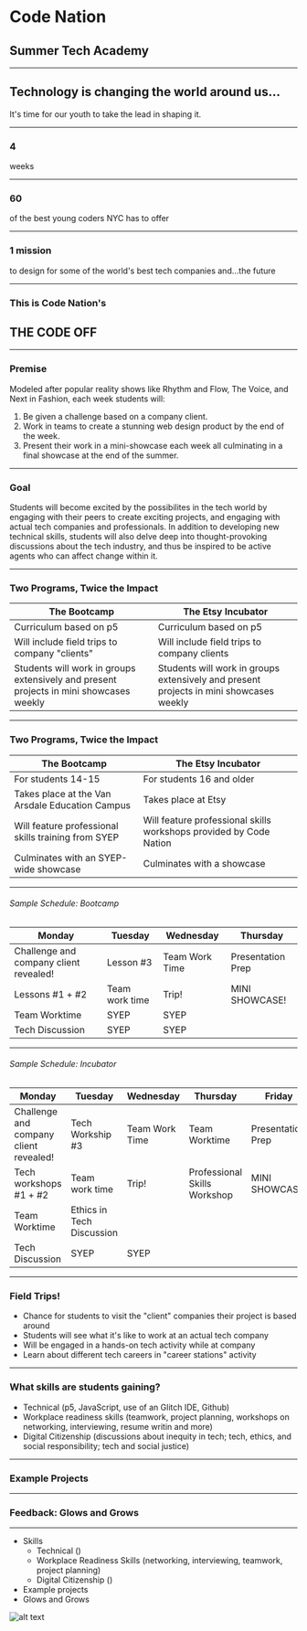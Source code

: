 # Code Nation

## Summer Tech Academy

<!--.slide: data-background="https://cdn.glitch.com/1b3d9304-305b-436e-bb33-a8bc46a8b5b0/teal-city.png" -->

---

## Technology is changing the world around us...

It's time for our youth to take the lead in shaping it.

---

### 4

weeks

---

### 60

of the best young coders NYC has to offer

---

### 1 mission

to design for some of the world's best tech companies and...the future

---

### This is Code Nation's

## THE CODE OFF

<!-- .slide: data-background="#FFA67D" -->

---

### Premise

Modeled after popular reality shows like Rhythm and Flow, The Voice, and Next in Fashion, each week students will:

1. Be given a challenge based on a company client.
2. Work in teams to create a stunning web design product by the end of the week.
3. Present their work in a mini-showcase each week all culminating in a final showcase at the end of the summer.

---

### Goal

Students will become excited by the possibilites in the tech world by engaging with their peers to create exciting projects, and engaging with actual tech companies and professionals. In addition to developing new technical skills, students will also delve deep into thought-provoking discussions about the tech industry, and thus be inspired to be active agents who can affect change within it.

---

### Two Programs, Twice the Impact

| The Bootcamp                                                                           | The Etsy Incubator                                                                     |
| -------------------------------------------------------------------------------------- | -------------------------------------------------------------------------------------- |
| Curriculum based on p5                                                                 | Curriculum based on p5                                                                 |
| Will include field trips to company "clients"                                          | Will include field trips to company clients                                            |
| Students will work in groups extensively and present projects in mini showcases weekly | Students will work in groups extensively and present projects in mini showcases weekly |

<!-- .slide: data-background="#00D4FD" -->

---

### Two Programs, Twice the Impact

| The Bootcamp                                        | The Etsy Incubator                                                 |
| --------------------------------------------------- | ------------------------------------------------------------------ |
| For students 14-15                                  | For students 16 and older                                          |
| Takes place at the Van Arsdale Education Campus     | Takes place at Etsy                                                |
| Will feature professional skills training from SYEP | Will feature professional skills workshops provided by Code Nation |
| Culminates with an SYEP-wide showcase               | Culminates with a showcase                                         |

<!-- .slide: data-background="#00D4FD" -->

---

###### Sample Schedule: Bootcamp

| Monday                                 | Tuesday        | Wednesday      | Thursday          |
| -------------------------------------- | -------------- | -------------- | ----------------- |
| Challenge and company client revealed! | Lesson #3      | Team Work Time | Presentation Prep |
| Lessons #1 + #2                        | Team work time | Trip!          | MINI SHOWCASE!    |
| Team Worktime                          | SYEP           | SYEP           |
| Tech Discussion                        | SYEP           | SYEP           |

---

###### Sample Schedule: Incubator

| Monday                                 | Tuesday                   | Wednesday      | Thursday                     | Friday            |
| -------------------------------------- | ------------------------- | -------------- | ---------------------------- | ----------------- |
| Challenge and company client revealed! | Tech Workship #3          | Team Work Time | Team Worktime                | Presentation Prep |
| Tech workshops #1 + #2                 | Team work time            | Trip!          | Professional Skills Workshop | MINI SHOWCASE!    |
| Team Worktime                          | Ethics in Tech Discussion |
| Tech Discussion                        | SYEP                      | SYEP           |

<!-- .slide: class="ninety" -->

---

### Field Trips!

- Chance for students to visit the "client" companies their project is based around
- Students will see what it's like to work at an actual tech company
- Will be engaged in a hands-on tech activity while at company
- Learn about different tech careers in "career stations" activity

<!-- .slide: data-background="#00FECD" -->

---

### What skills are students gaining?

- Technical (p5, JavaScript, use of an Glitch IDE, Github)
- Workplace readiness skills (teamwork, project planning, workshops on networking, interviewing, resume writin and more)
- Digital Citizenship (discussions about inequity in tech; tech, ethics, and social responsibility; tech and social justice)

---

### Example Projects

---

### Feedback: Glows and Grows

---

- Skills
  - Technical ()
  - Workplace Readiness Skills (networking, interviewing, teamwork, project planning)
  - Digital Citizenship ()
- Example projects
- Glows and Grows

![alt text](https://codenation.org/wp-content/uploads/2018/09/hero-home.png)
